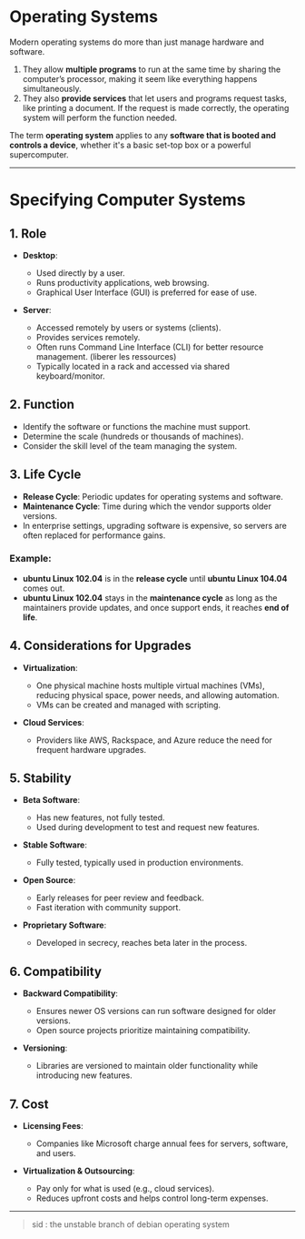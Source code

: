 # Operating Systems
Modern operating systems do more than just manage hardware and software. 

1. They allow **multiple programs** to run at the same time by sharing the computer’s processor, making it seem like everything happens simultaneously. 
2. They also **provide services** that let users and programs request tasks, like printing a document. If the request is made correctly, the operating system will perform the function needed.

The term **operating system** applies to any **software that is booted and controls a device**, whether it's a basic set-top box or a powerful supercomputer.

---
# Specifying Computer Systems

## 1. **Role**
- **Desktop**: 
  - Used directly by a user.
  - Runs productivity applications, web browsing.
  - Graphical User Interface (GUI) is preferred for ease of use.
  
- **Server**: 
  - Accessed remotely by users or systems (clients).
  - Provides services remotely.
  - Often runs Command Line Interface (CLI) for better resource management. (liberer les ressources)
  - Typically located in a rack and accessed via shared keyboard/monitor.

## 2. **Function** 
- Identify the software or functions the machine must support.
- Determine the scale (hundreds or thousands of machines).
- Consider the skill level of the team managing the system.

## 3. **Life Cycle**
- **Release Cycle**: Periodic updates for operating systems and software.
- **Maintenance Cycle**: Time during which the vendor supports older versions.
- In enterprise settings, upgrading software is expensive, so servers are often replaced for performance gains.

### Example:
- **ubuntu Linux 102.04** is in the **release cycle** until **ubuntu Linux 104.04** comes out.
- **ubuntu Linux 102.04** stays in the **maintenance cycle** as long as the maintainers provide updates, and once support ends, it reaches **end of life**.
  
## 4. **Considerations for Upgrades**
- **Virtualization**: 
  - One physical machine hosts multiple virtual machines (VMs), reducing physical space, power needs, and allowing automation.
  - VMs can be created and managed with scripting.
  
- **Cloud Services**:
  - Providers like AWS, Rackspace, and Azure reduce the need for frequent hardware upgrades.

## 5. **Stability**
- **Beta Software**: 
  - Has new features, not fully tested. 
  - Used during development to test and request new features.
  
- **Stable Software**: 
  - Fully tested, typically used in production environments.
  
- **Open Source**: 
  - Early releases for peer review and feedback.  
  - Fast iteration with community support.
  
- **Proprietary Software**: 
  - Developed in secrecy, reaches beta later in the process.

## 6. **Compatibility**
- **Backward Compatibility**: 
  - Ensures newer OS versions can run software designed for older versions.
  - Open source projects prioritize maintaining compatibility.
  
- **Versioning**: 
  - Libraries are versioned to maintain older functionality while introducing new features.

## 7. **Cost**
- **Licensing Fees**: 
  - Companies like Microsoft charge annual fees for servers, software, and users.
  
- **Virtualization & Outsourcing**: 
  - Pay only for what is used (e.g., cloud services).
  - Reduces upfront costs and helps control long-term expenses.
  
---

> sid : the unstable branch of debian operating system 
